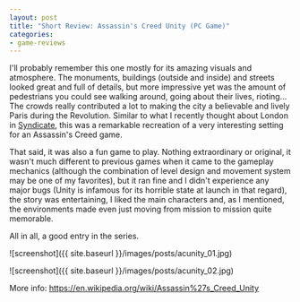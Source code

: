 ```yaml
---
layout: post
title: "Short Review: Assassin's Creed Unity (PC Game)"
categories:
- game-reviews
---
```


<p>
I'll probably remember this one mostly for its amazing visuals and atmosphere. The monuments, buildings (outside and inside) and streets looked great and full of details, but more impressive yet was the amount of pedestrians you could see walking around, going about their lives, rioting... The crowds really contributed a lot to making the city a believable and lively Paris during the Revolution. Similar to what I recently thought about London in <a href='https://blog.binarynonsense.com/2021/08/01/short-review-assassins-creed-syndicate-pc/'>Syndicate</a>, this was a remarkable recreation of a very interesting setting for an Assassin's Creed game.
<p>
</p>
That said, it was also a fun game to play. Nothing extraordinary or original, it wasn't much different to previous games when it came to the gameplay mechanics (although the combination of level design and movement system may be one of my favorites), but it ran fine and I didn't experience any major bugs (Unity is infamous for its horrible state at launch in that regard), the story was entertaining, I liked the main characters and, as I mentioned, the environments made even just moving from mission to mission quite memorable.
</p>
<p>
All in all, a good entry in the series. 
</p>




![screenshot]({{ site.baseurl }}/images/posts/acunity_01.jpg)

![screenshot]({{ site.baseurl }}/images/posts/acunity_02.jpg)


<p>More info: <a href="https://en.wikipedia.org/wiki/Assassin%27s_Creed_Unity">https://en.wikipedia.org/wiki/Assassin%27s_Creed_Unity</a></p>

